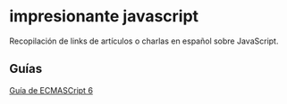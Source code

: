 # impresionante javascript
Recopilación de links de artículos o charlas en español sobre JavaScript.

## Guías
[Guía de ECMASCript 6](http://sergio.xalambri.com.ar/)
